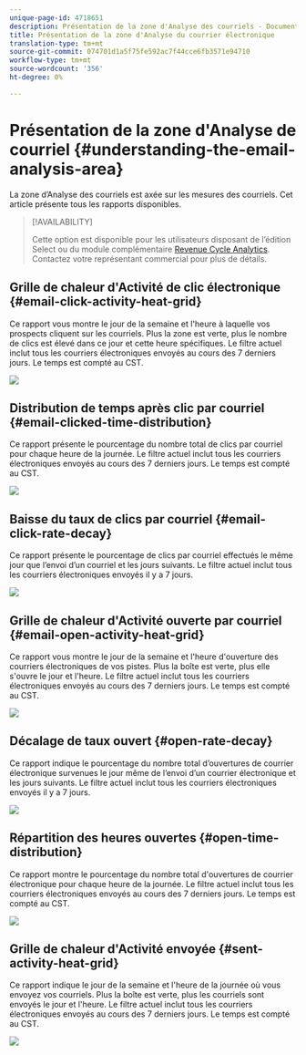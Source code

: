 ```yaml
---
unique-page-id: 4718651
description: Présentation de la zone d'Analyse des courriels - Documents marketing - Documentation du produit
title: Présentation de la zone d'Analyse du courrier électronique
translation-type: tm+mt
source-git-commit: 074701d1a5f75fe592ac7f44cce6fb3571e94710
workflow-type: tm+mt
source-wordcount: '356'
ht-degree: 0%

---
```



# Présentation de la zone d&#39;Analyse de courriel {#understanding-the-email-analysis-area}

La zone d’Analyse des courriels est axée sur les mesures des courriels. Cet article présente tous les rapports disponibles.

>[!AVAILABILITY]
>
>
>Cette option est disponible pour les utilisateurs disposant de l’édition Select ou du module complémentaire [Revenue Cycle Analytics](http://www.marketo.com/global-enterprise/marketo-revenue-cycle-analytics/). Contactez votre représentant commercial pour plus de détails.

## Grille de chaleur d&#39;Activité de clic électronique {#email-click-activity-heat-grid}

Ce rapport vous montre le jour de la semaine et l&#39;heure à laquelle vos prospects cliquent sur les courriels. Plus la zone est verte, plus le nombre de clics est élevé dans ce jour et cette heure spécifiques. Le filtre actuel inclut tous les courriers électroniques envoyés au cours des 7 derniers jours. Le temps est compté au CST.

![](assets/image2015-5-6-17-3a17-3a34.png)

## Distribution de temps après clic par courriel {#email-clicked-time-distribution}

Ce rapport présente le pourcentage du nombre total de clics par courriel pour chaque heure de la journée. Le filtre actuel inclut tous les courriers électroniques envoyés au cours des 7 derniers jours. Le temps est compté au CST.

![](assets/image2015-5-6-17-3a20-3a55.png)

## Baisse du taux de clics par courriel {#email-click-rate-decay}

Ce rapport présente le pourcentage de clics par courriel effectués le même jour que l’envoi d’un courriel et les jours suivants. Le filtre actuel inclut tous les courriers électroniques envoyés il y a 7 jours.

![](assets/image2015-5-6-17-3a26-3a50.png)

## Grille de chaleur d&#39;Activité ouverte par courriel {#email-open-activity-heat-grid}

Ce rapport vous montre le jour de la semaine et l&#39;heure d&#39;ouverture des courriers électroniques de vos pistes. Plus la boîte est verte, plus elle s&#39;ouvre le jour et l&#39;heure. Le filtre actuel inclut tous les courriers électroniques envoyés au cours des 7 derniers jours. Le temps est compté au CST.

![](assets/image2015-5-6-17-3a30-3a35.png)

## Décalage de taux ouvert {#open-rate-decay}

Ce rapport indique le pourcentage du nombre total d’ouvertures de courrier électronique survenues le jour même de l’envoi d’un courrier électronique et les jours suivants. Le filtre actuel inclut tous les courriers électroniques envoyés il y a 7 jours.

![](assets/image2015-5-6-17-3a37-3a25.png)

## Répartition des heures ouvertes {#open-time-distribution}

Ce rapport montre le pourcentage du nombre total d&#39;ouvertures de courrier électronique pour chaque heure de la journée. Le filtre actuel inclut tous les courriers électroniques envoyés au cours des 7 derniers jours. Le temps est compté au CST.

![](assets/image2015-5-6-17-3a39-3a15.png)

## Grille de chaleur d&#39;Activité envoyée {#sent-activity-heat-grid}

Ce rapport indique le jour de la semaine et l&#39;heure de la journée où vous envoyez vos courriels. Plus la boîte est verte, plus les courriels sont envoyés le jour et l&#39;heure. Le filtre actuel inclut tous les courriers électroniques envoyés au cours des 7 derniers jours. Le temps est compté au CST.

![](assets/seven.png)

